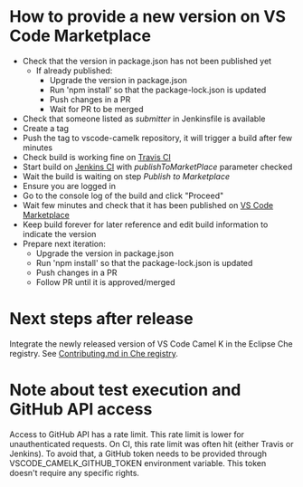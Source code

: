 # How to provide a new version on VS Code Marketplace

* Check that the version in package.json has not been published yet
  * If already published:
    * Upgrade the version in package.json
    * Run 'npm install' so that the package-lock.json is updated
    * Push changes in a PR
    * Wait for PR to be merged
* Check that someone listed as _submitter_ in Jenkinsfile is available
* Create a tag
* Push the tag to vscode-camelk repository, it will trigger a build after few minutes
* Check build is working fine on [Travis CI](https://travis-ci.org/camel-tooling/vscode-camelk/)
* Start build on [Jenkins CI](https://dev-platform-jenkins.rhev-ci-vms.eng.rdu2.redhat.com/view/VS%20Code/job/vscode-camelk-release/) with _publishToMarketPlace_ parameter checked
* Wait the build is waiting on step _Publish to Marketplace_
* Ensure you are logged in
* Go to the console log of the build and click "Proceed"
* Wait few minutes and check that it has been published on [VS Code Marketplace](https://marketplace.visualstudio.com/items?itemName=redhat.vscode-camelk)
* Keep build forever for later reference and edit build information to indicate the version
* Prepare next iteration:
  * Upgrade the version in package.json
  * Run 'npm install' so that the package-lock.json is updated
  * Push changes in a PR
  * Follow PR until it is approved/merged
  
# Next steps after release

Integrate the newly released version of VS Code Camel K in the Eclipse Che registry. See [Contributing.md in Che registry](https://github.com/eclipse/che-plugin-registry/blob/master/v3/plugins/redhat/vscode-camelk/Contributing.md).

# Note about test execution and GitHub API access

Access to GitHub API has a rate limit. This rate limit is lower for unauthenticated requests. On CI, this rate limit was often hit (either Travis or Jenkins). To avoid that, a GitHub token needs to be provided through VSCODE_CAMELK_GITHUB_TOKEN environment variable. This token doesn't require any specific rights.
